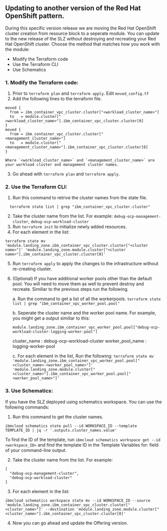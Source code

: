 ## Updating to another version of the Red Hat OpenShift pattern.

During this specific version release we are moving the Red Hat OpenShift cluster creation from resource block to a seperate module. You can update to the new release of the SLZ without destroying and recreating your Red Hat OpenShift cluster. Choose the method that matches how you work with the module:

- Modify the Terraform code
- Use the Terraform CLI
- Use Schematics

### 1. Modify the Terraform code:
1. Prior to `terraform plan` and `terraform apply`. Edit `moved_config.tf`
2. Add the following lines to the terraform file.
  ```
  moved {
    from = ibm_container_vpc_cluster.cluster["<workload_cluster_name>"]
    to   = module.cluster["<workload_cluster_name>"].ibm_container_vpc_cluster.cluster[0]
  }
  moved {
    from = ibm_container_vpc_cluster.cluster["<management_cluster_name>"]
    to   = module.cluster["<management_cluster_name>"].ibm_container_vpc_cluster.cluster[0]
  }
  ```
    Where `<workload_cluster_name>` and `<management_cluster_name>` are your workload cluster and management cluster names.
3. Go ahead with `terraform plan` and `terraform apply`.

### 2. Use the Terraform CLI:
1. Run this command to retrive the cluster names from the state file.
```
  terraform state list | grep "ibm_container_vpc_cluster.cluster"
```
2. Take the cluster name from the list. For example: `debug-ocp-management-cluster`, `debug-ocp-workload-cluster`
3. Run `terraform init` to initialize newly added resources.
4. For each element in the list:
```
terraform state mv 'module.landing_zone.ibm_container_vpc_cluster.cluster["<cluster name>"]' 'module.landing_zone.module.cluster["<cluster name>"].ibm_container_vpc_cluster.cluster[0]'
```
5. Run `terraform apply` to apply the changes to the infrastructure without re-creating cluster.

6. (Optional) If you have additional worker pools other than the default pool. You will need to move them as well to prevent destroy and recreate. Similiar to the previous steps run the following.

    a. Run the command to get a list of all the workerpools.
    `terraform state list | grep "ibm_container_vpc_worker_pool.pool"`

    b. Seperate the cluster name and the worker pool name. For example, you might get a output similiar to this:
    ```
    module.landing_zone.ibm_container_vpc_worker_pool.pool["debug-ocp-workload-cluster-logging-worker-pool"]
    ```
    cluster_name : debug-ocp-workload-cluster
    worker_pool_name : logging-worker-pool

    c. For each element in the list, Run the following:
    `terraform state mv 'module.landing_zone.ibm_container_vpc_worker_pool.pool["<cluster_name>-<worker_pool_name>"]' 'module.landing_zone.module.cluster["<cluster_name>"].ibm_container_vpc_worker_pool.pool["<worker_pool_name>"]'`

### 3. Use Schematics:

If you have the SLZ deployed using schematics workspace. You can use the following commands:

1. Run this command to get the cluster names.
```
ibmcloud schematics state pull --id WORKSPACE_ID --template TEMPLATE_ID | jq -r '.outputs.cluster_names.value'
```
To find the ID of the template, run `ibmcloud schematics workspace get --id <workspace_ID>` and find the template ID in the Template Variables for: field of your command-line output.

2. Take the cluster name from the list. For example:
```
[
  "debug-ocp-management-cluster",
  "debug-ocp-workload-cluster"
]
```
3. For each element in the list:
```
ibmcloud schematics workspace state mv --id WORKSPACE_ID --source 'module.landing_zone.ibm_container_vpc_cluster.cluster["<cluster_name>"]' --destination 'module.landing_zone.module.cluster["<cluster_name>"].ibm_container_vpc_cluster.cluster[0]'
```

4. Now you can go ahead and update the Offering version.

